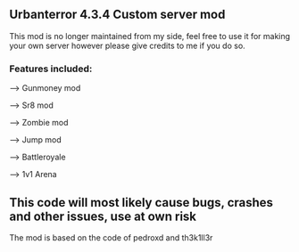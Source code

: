 ## Urbanterror 4.3.4 Custom server mod

This mod is no longer maintained from my side,
feel free to use it for making your own server however please give credits to me if you do so.

### Features included:
--> Gunmoney mod

--> Sr8 mod

--> Zombie mod

--> Jump mod

--> Battleroyale

--> 1v1 Arena

## This code will most likely cause bugs, crashes and other issues, use at own risk

The mod is based on the code of pedroxd and th3k1ll3r
